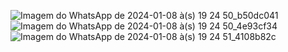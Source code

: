 ![Imagem do WhatsApp de 2024-01-08 à(s) 19 24 50_b50dc041](https://github.com/DanielBASouza/MeuPrimeiroProjetoDIO/assets/33843324/e4c803a2-29e4-44ff-beb2-003dd16ec5a3)
![Imagem do WhatsApp de 2024-01-08 à(s) 19 24 50_4e93cf34](https://github.com/DanielBASouza/MeuPrimeiroProjetoDIO/assets/33843324/d00c1c8f-0b9c-4ec8-b3a4-2ca01cdeb410)
![Imagem do WhatsApp de 2024-01-08 à(s) 19 24 51_4108b82c](https://github.com/DanielBASouza/MeuPrimeiroProjetoDIO/assets/33843324/12ade14f-864c-4dab-a561-c853e233a790)
